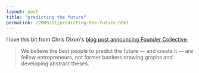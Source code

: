 ```yaml
---
layout: post
title: "predicting the future"
permalink: /2009/11/predicting-the-future.html
---
```


I love this bit from Chris Dixon's [blog post announcing Founder Collective](http://cdixon.org/?p=1794).

> We believe the best people to predict the future — and create it — are fellow entrepreneurs, not former bankers drawing graphs and developing abstract theses.